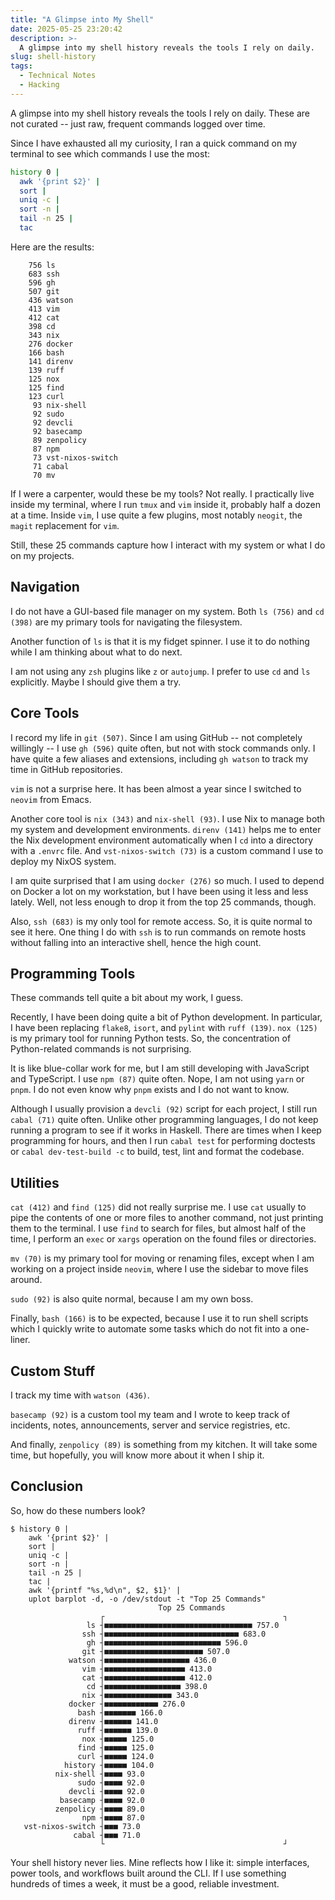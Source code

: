 ```yaml
---
title: "A Glimpse into My Shell"
date: 2025-05-25 23:20:42
description: >-
  A glimpse into my shell history reveals the tools I rely on daily.
slug: shell-history
tags:
  - Technical Notes
  - Hacking
---
```


A glimpse into my shell history reveals the tools I rely on daily. These are not
curated -- just raw, frequent commands logged over time.

<!--more-->

Since I have exhausted all my curiosity, I ran a quick command on my terminal to
see which commands I use the most:

```sh
history 0 |
  awk '{print $2}' |
  sort |
  uniq -c |
  sort -n |
  tail -n 25 |
  tac
```

Here are the results:

```
    756 ls
    683 ssh
    596 gh
    507 git
    436 watson
    413 vim
    412 cat
    398 cd
    343 nix
    276 docker
    166 bash
    141 direnv
    139 ruff
    125 nox
    125 find
    123 curl
     93 nix-shell
     92 sudo
     92 devcli
     92 basecamp
     89 zenpolicy
     87 npm
     73 vst-nixos-switch
     71 cabal
     70 mv
```

If I were a carpenter, would these be my tools? Not really. I practically live
inside my terminal, where I run `tmux` and `vim` inside it, probably half a
dozen at a time. Inside `vim`, I use quite a few plugins, most notably `neogit`,
the `magit` replacement for `vim`.

Still, these 25 commands capture how I interact with my system or what I do on
my projects.

## Navigation

I do not have a GUI-based file manager on my system. Both `ls (756)` and
`cd (398)` are my primary tools for navigating the filesystem.

Another function of `ls` is that it is my fidget spinner. I use it to do nothing
while I am thinking about what to do next.

I am not using any `zsh` plugins like `z` or `autojump`. I prefer to use `cd`
and `ls` explicitly. Maybe I should give them a try.

## Core Tools

I record my life in `git (507)`. Since I am using GitHub -- not completely
willingly -- I use `gh (596)` quite often, but not with stock commands only. I
have quite a few aliases and extensions, including `gh watson` to track my time
in GitHub repositories.

`vim` is not a surprise here. It has been almost a year since I switched to
`neovim` from Emacs.

Another core tool is `nix (343)` and `nix-shell (93)`. I use Nix to manage both
my system and development environments. `direnv (141)` helps me to enter the Nix
development environment automatically when I `cd` into a directory with a
`.envrc` file. And `vst-nixos-switch (73)` is a custom command I use to deploy
my NixOS system.

I am quite surprised that I am using `docker (276)` so much. I used to depend on
Docker a lot on my workstation, but I have been using it less and less lately.
Well, not less enough to drop it from the top 25 commands, though.

Also, `ssh (683)` is my only tool for remote access. So, it is quite normal to
see it here. One thing I do with `ssh` is to run commands on remote hosts
without falling into an interactive shell, hence the high count.

## Programming Tools

These commands tell quite a bit about my work, I guess.

Recently, I have been doing quite a bit of Python development. In particular, I
have been replacing `flake8`, `isort`, and `pylint` with `ruff (139)`.
`nox (125)` is my primary tool for running Python tests. So, the concentration
of Python-related commands is not surprising.

It is like blue-collar work for me, but I am still developing with JavaScript
and TypeScript. I use `npm (87)` quite often. Nope, I am not using `yarn` or
`pnpm`. I do not even know why `pnpm` exists and I do not want to know.

Although I usually provision a `devcli (92)` script for each project, I still
run `cabal (71)` quite often. Unlike other programming languages, I do not keep
running a program to see if it works in Haskell. There are times when I keep
programming for hours, and then I run `cabal test` for performing doctests or
`cabal dev-test-build -c` to build, test, lint and format the codebase.

## Utilities

`cat (412)` and `find (125)` did not really surprise me. I use `cat` usually to
pipe the contents of one or more files to another command, not just printing
them to the terminal. I use `find` to search for files, but almost half of the
time, I perform an `exec` or `xargs` operation on the found files or
directories.

`mv (70)` is my primary tool for moving or renaming files, except when I am
working on a project inside `neovim`, where I use the sidebar to move files
around.

`sudo (92)` is also quite normal, because I am my own boss.

Finally, `bash (166)` is to be expected, because I use it to run shell scripts
which I quickly write to automate some tasks which do not fit into a one-liner.

## Custom Stuff

I track my time with `watson (436)`.

`basecamp (92)` is a custom tool my team and I wrote to keep track of incidents,
notes, announcements, server and service registries, etc.

And finally, `zenpolicy (89)` is something from my kitchen. It will take some
time, but hopefully, you will know more about it when I ship it.

## Conclusion

So, how do these numbers look?

```console
$ history 0 |
    awk '{print $2}' |
    sort |
    uniq -c |
    sort -n |
    tail -n 25 |
    tac |
    awk '{printf "%s,%d\n", $2, $1}' |
    uplot barplot -d, -o /dev/stdout -t "Top 25 Commands"
                                 Top 25 Commands
                    ┌                                        ┐
                 ls ┤■■■■■■■■■■■■■■■■■■■■■■■■■■■■■■■■■ 757.0
                ssh ┤■■■■■■■■■■■■■■■■■■■■■■■■■■■■■■ 683.0
                 gh ┤■■■■■■■■■■■■■■■■■■■■■■■■■■ 596.0
                git ┤■■■■■■■■■■■■■■■■■■■■■■ 507.0
             watson ┤■■■■■■■■■■■■■■■■■■■ 436.0
                vim ┤■■■■■■■■■■■■■■■■■■ 413.0
                cat ┤■■■■■■■■■■■■■■■■■■ 412.0
                 cd ┤■■■■■■■■■■■■■■■■■ 398.0
                nix ┤■■■■■■■■■■■■■■■ 343.0
             docker ┤■■■■■■■■■■■■ 276.0
               bash ┤■■■■■■■ 166.0
             direnv ┤■■■■■■ 141.0
               ruff ┤■■■■■■ 139.0
                nox ┤■■■■■ 125.0
               find ┤■■■■■ 125.0
               curl ┤■■■■■ 124.0
            history ┤■■■■■ 104.0
          nix-shell ┤■■■■ 93.0
               sudo ┤■■■■ 92.0
             devcli ┤■■■■ 92.0
           basecamp ┤■■■■ 92.0
          zenpolicy ┤■■■■ 89.0
                npm ┤■■■■ 87.0
   vst-nixos-switch ┤■■■ 73.0
              cabal ┤■■■ 71.0
                    └                                        ┘
```

Your shell history never lies. Mine reflects how I like it: simple interfaces,
power tools, and workflows built around the CLI. If I use something hundreds of
times a week, it must be a good, reliable investment.

<!-- REFERENCE -->
